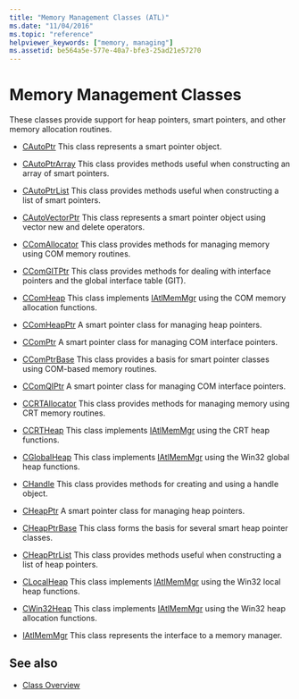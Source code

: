 ```yaml
---
title: "Memory Management Classes (ATL)"
ms.date: "11/04/2016"
ms.topic: "reference"
helpviewer_keywords: ["memory, managing"]
ms.assetid: be564a5e-577e-40a7-bfe3-25ad21e57270
---
```

# Memory Management Classes

These classes provide support for heap pointers, smart pointers, and other memory allocation routines.

- [CAutoPtr](../atl/reference/cautoptr-class.md) This class represents a smart pointer object.

- [CAutoPtrArray](../atl/reference/cautoptrarray-class.md) This class provides methods useful when constructing an array of smart pointers.

- [CAutoPtrList](../atl/reference/cautoptrlist-class.md) This class provides methods useful when constructing a list of smart pointers.

- [CAutoVectorPtr](../atl/reference/cautovectorptr-class.md) This class represents a smart pointer object using vector new and delete operators.

- [CComAllocator](../atl/reference/ccomallocator-class.md) This class provides methods for managing memory using COM memory routines.

- [CComGITPtr](../atl/reference/ccomgitptr-class.md) This class provides methods for dealing with interface pointers and the global interface table (GIT).

- [CComHeap](../atl/reference/ccomheap-class.md) This class implements [IAtlMemMgr](../atl/reference/iatlmemmgr-class.md) using the COM memory allocation functions.

- [CComHeapPtr](../atl/reference/ccomheapptr-class.md) A smart pointer class for managing heap pointers.

- [CComPtr](../atl/reference/ccomptr-class.md) A smart pointer class for managing COM interface pointers.

- [CComPtrBase](../atl/reference/ccomptrbase-class.md) This class provides a basis for smart pointer classes using COM-based memory routines.

- [CComQIPtr](../atl/reference/ccomqiptr-class.md) A smart pointer class for managing COM interface pointers.

- [CCRTAllocator](../atl/reference/ccrtallocator-class.md) This class provides methods for managing memory using CRT memory routines.

- [CCRTHeap](../atl/reference/ccrtheap-class.md) This class implements [IAtlMemMgr](../atl/reference/iatlmemmgr-class.md) using the CRT heap functions.

- [CGlobalHeap](../atl/reference/cglobalheap-class.md) This class implements [IAtlMemMgr](../atl/reference/iatlmemmgr-class.md) using the Win32 global heap functions.

- [CHandle](../atl/reference/chandle-class.md) This class provides methods for creating and using a handle object.

- [CHeapPtr](../atl/reference/cheapptr-class.md) A smart pointer class for managing heap pointers.

- [CHeapPtrBase](../atl/reference/cheapptrbase-class.md) This class forms the basis for several smart heap pointer classes.

- [CHeapPtrList](../atl/reference/cheapptrlist-class.md) This class provides methods useful when constructing a list of heap pointers.

- [CLocalHeap](../atl/reference/clocalheap-class.md) This class implements [IAtlMemMgr](../atl/reference/iatlmemmgr-class.md) using the Win32 local heap functions.

- [CWin32Heap](../atl/reference/cwin32heap-class.md) This class implements [IAtlMemMgr](../atl/reference/iatlmemmgr-class.md) using the Win32 heap allocation functions.

- [IAtlMemMgr](../atl/reference/iatlmemmgr-class.md) This class represents the interface to a memory manager.

## See also

- [Class Overview](../atl/atl-class-overview.md)
